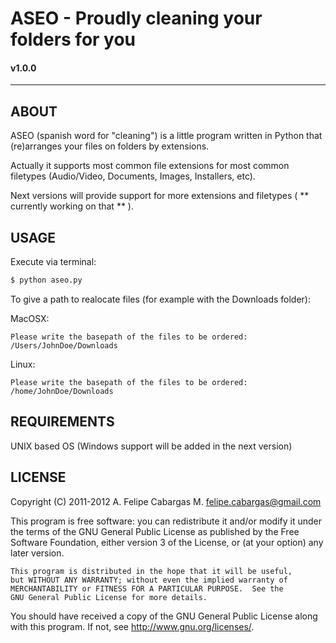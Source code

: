 # ASEO - Proudly cleaning your folders for you
#### v1.0.0     
___                              

ABOUT
-----

ASEO (spanish word for "cleaning") is a little program written in Python that (re)arranges your files on folders by extensions.

Actually it supports most common file extensions for most common filetypes (Audio/Video, Documents, Images, Installers, etc).

Next versions will provide support for more extensions and filetypes ( ** currently working on that ** ).

USAGE
-----

Execute via terminal: 

```bash
$ python aseo.py
```

To give a path to realocate files (for example with the Downloads folder):

MacOSX:

```
Please write the basepath of the files to be ordered: /Users/JohnDoe/Downloads
````

Linux:

```
Please write the basepath of the files to be ordered: /home/JohnDoe/Downloads
````

REQUIREMENTS
------------

UNIX based OS (Windows support will be added in the next version)

LICENSE
-------

Copyright (C) 2011-2012  A. Felipe Cabargas M. <felipe.cabargas@gmail.com>

   This program is free software: you can redistribute it and/or modify
    it under the terms of the GNU General Public License as published by
    the Free Software Foundation, either version 3 of the License, or
    (at your option) any later version.

    This program is distributed in the hope that it will be useful,
    but WITHOUT ANY WARRANTY; without even the implied warranty of
    MERCHANTABILITY or FITNESS FOR A PARTICULAR PURPOSE.  See the
    GNU General Public License for more details.

   You should have received a copy of the GNU General Public License
   along with this program.  If not, see <http://www.gnu.org/licenses/>.